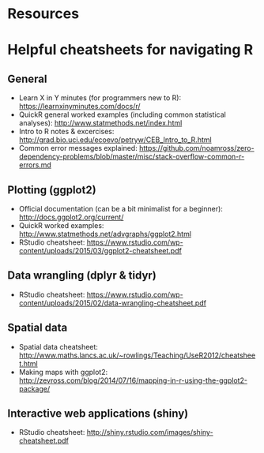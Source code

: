 # Resources

# Helpful cheatsheets for navigating R  
## General
* Learn X in Y minutes (for programmers new to R): https://learnxinyminutes.com/docs/r/
* QuickR general worked examples (including common statistical analyses): http://www.statmethods.net/index.html
* Intro to R notes & excercises: http://grad.bio.uci.edu/ecoevo/petryw/CEB_Intro_to_R.html
* Common error messages explained: https://github.com/noamross/zero-dependency-problems/blob/master/misc/stack-overflow-common-r-errors.md


## Plotting (ggplot2)
* Official documentation (can be a bit minimalist for a beginner): http://docs.ggplot2.org/current/
* QuickR worked examples: http://www.statmethods.net/advgraphs/ggplot2.html
* RStudio cheatsheet: https://www.rstudio.com/wp-content/uploads/2015/03/ggplot2-cheatsheet.pdf


## Data wrangling (dplyr & tidyr)
* RStudio cheatsheet: https://www.rstudio.com/wp-content/uploads/2015/02/data-wrangling-cheatsheet.pdf


## Spatial data
* Spatial data cheatsheet: http://www.maths.lancs.ac.uk/~rowlings/Teaching/UseR2012/cheatsheet.html
* Making maps with ggplot2: http://zevross.com/blog/2014/07/16/mapping-in-r-using-the-ggplot2-package/


## Interactive web applications (shiny)
* RStudio cheatsheet: http://shiny.rstudio.com/images/shiny-cheatsheet.pdf
